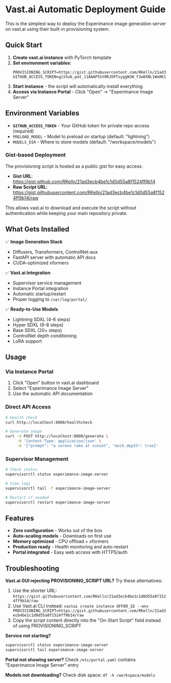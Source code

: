 # Vast.ai Automatic Deployment Guide

This is the simplest way to deploy the Experimance image generation server on vast.ai using their built-in provisioning system.

## Quick Start

1. **Create vast.ai instance** with PyTorch template
2. **Set environment variables**:
   ```
   PROVISIONING_SCRIPT=https://gist.githubusercontent.com/RKelln/21ad3ecb4be1c1d0d55a8f1524ff9b14/raw
   GITHUB_ACCESS_TOKEN=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
   ```
3. **Start instance** - the script will automatically install everything
4. **Access via Instance Portal** - Click "Open" → "Experimance Image Server"

## Environment Variables

- **`GITHUB_ACCESS_TOKEN`** - Your GitHub token for private repo access (required)
- `PRELOAD_MODEL` - Model to preload on startup (default: "lightning")
- `MODELS_DIR` - Where to store models (default: "/workspace/models")

### Gist-based Deployment

The provisioning script is hosted as a public gist for easy access:
- **Gist URL**: https://gist.github.com/RKelln/21ad3ecb4be1c1d0d55a8f1524ff9b14
- **Raw Script URL**: https://gist.githubusercontent.com/RKelln/21ad3ecb4be1c1d0d55a8f1524ff9b14/raw

This allows vast.ai to download and execute the script without authentication while keeping your main repository private.

## What Gets Installed

✅ **Image Generation Stack**
- Diffusers, Transformers, ControlNet-aux
- FastAPI server with automatic API docs
- CUDA-optimized xformers

✅ **Vast.ai Integration**
- Supervisor service management
- Instance Portal integration
- Automatic startup/restart
- Proper logging to `/var/log/portal/`

✅ **Ready-to-Use Models**
- Lightning SDXL (4-6 steps)
- Hyper SDXL (6-8 steps) 
- Base SDXL (20+ steps)
- ControlNet depth conditioning
- LoRA support

## Usage

### Via Instance Portal
1. Click "Open" button in vast.ai dashboard
2. Select "Experimance Image Server"
3. Use the automatic API documentation

### Direct API Access
```bash
# Health check
curl http://localhost:8000/healthcheck

# Generate image
curl -X POST http://localhost:8000/generate \
     -H 'Content-Type: application/json' \
     -d '{"prompt": "a serene lake at sunset", "mock_depth": true}'
```

### Supervisor Management
```bash
# Check status
supervisorctl status experimance-image-server

# View logs
supervisorctl tail -f experimance-image-server

# Restart if needed
supervisorctl restart experimance-image-server
```

## Features

- **Zero configuration** - Works out of the box
- **Auto-scaling models** - Downloads on first use
- **Memory optimized** - CPU offload + xformers
- **Production ready** - Health monitoring and auto-restart
- **Portal integrated** - Easy web access with HTTPS/auth

## Troubleshooting

**Vast.ai GUI rejecting PROVISIONING_SCRIPT URL?**
Try these alternatives:
1. Use the shorter URL: `https://gist.githubusercontent.com/RKelln/21ad3ecb4be1c1d0d55a8f1524ff9b14/raw`
2. Use Vast.ai CLI instead: `vastai create instance OFFER_ID --env PROVISIONING_SCRIPT=https://gist.githubusercontent.com/RKelln/21ad3ecb4be1c1d0d55a8f1524ff9b14/raw`
3. Copy the script content directly into the "On-Start Script" field instead of using PROVISIONING_SCRIPT

**Service not starting?**
```bash
supervisorctl status experimance-image-server
supervisorctl tail experimance-image-server
```

**Portal not showing server?**
Check `/etc/portal.yaml` contains "Experimance Image Server" entry

**Models not downloading?**
Check disk space: `df -h /workspace/models`

